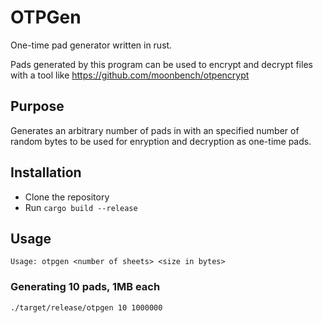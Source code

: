 # OTPGen
One-time pad generator written in rust.

Pads generated by this program can be used to encrypt and decrypt files with a tool like https://github.com/moonbench/otpencrypt

## Purpose
Generates an arbitrary number of pads in with an specified number of random bytes to be used for enryption and decryption as one-time pads.

## Installation
 * Clone the repository
 * Run `cargo build --release`

## Usage
```Usage: otpgen <number of sheets> <size in bytes>```

### Generating 10 pads, 1MB each
```./target/release/otpgen 10 1000000```
